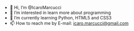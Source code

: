 - 👋 Hi, I’m @IcaroMarcucci
- 👀 I’m interested in learn more about programming
- 🌱 I’m currently learning Python, HTML5 and CSS3
- 📫 How to reach me by E-mail: icaro.marcucci@gmail.com
